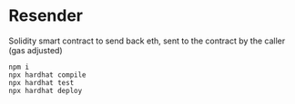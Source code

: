# Resender

Solidity smart contract to send back eth, sent to the contract by the caller (gas adjusted)

```
npm i
npx hardhat compile
npx hardhat test
npx hardhat deploy
```
